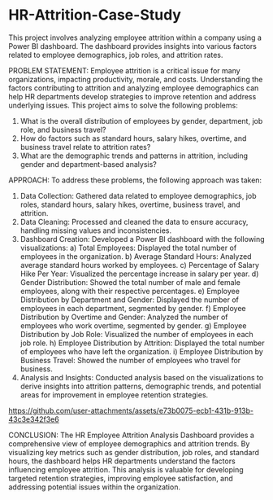 # HR-Attrition-Case-Study
This project involves analyzing employee attrition within a company using a Power BI dashboard. The dashboard provides insights into various factors related to employee demographics, job roles, and attrition rates.

PROBLEM STATEMENT:
Employee attrition is a critical issue for many organizations, impacting productivity, morale, and costs. Understanding the factors contributing to attrition and analyzing employee demographics can help HR departments develop strategies to improve retention and address underlying issues. This project aims to solve the following problems:
1. What is the overall distribution of employees by gender, department, job role, and business travel?
2. How do factors such as standard hours, salary hikes, overtime, and business travel relate to attrition rates?
3. What are the demographic trends and patterns in attrition, including gender and department-based analysis?


APPROACH:
To address these problems, the following approach was taken:
1. Data Collection: Gathered data related to employee demographics, job roles, standard hours, salary hikes, overtime, business travel, and attrition.
2. Data Cleaning: Processed and cleaned the data to ensure accuracy, handling missing values and inconsistencies.
3. Dashboard Creation: Developed a Power BI dashboard with the following visualizations:
    a) Total Employees: Displayed the total number of employees in the organization.
    b) Average Standard Hours: Analyzed average standard hours worked by employees.
    c) Percentage of Salary Hike Per Year: Visualized the percentage increase in salary per year.
    d) Gender Distribution: Showed the total number of male and female employees, along with their respective percentages.
    e) Employee Distribution by Department and Gender: Displayed the number of employees in each department, segmented by gender.
    f) Employee Distribution by Overtime and Gender: Analyzed the number of employees who work overtime, segmented by gender.
    g) Employee Distribution by Job Role: Visualized the number of employees in each job role.
    h) Employee Distribution by Attrition: Displayed the total number of employees who have left the organization.
    i) Employee Distribution by Business Travel: Showed the number of employees who travel for business.
4. Analysis and Insights: Conducted analysis based on the visualizations to derive insights into attrition patterns, demographic trends, and potential areas for improvement in employee retention strategies.



https://github.com/user-attachments/assets/e73b0075-ecb1-431b-913b-43c3e342f3e6



CONCLUSION:
The HR Employee Attrition Analysis Dashboard provides a comprehensive view of employee demographics and attrition trends. By visualizing key metrics such as gender distribution, job roles, and standard hours, the dashboard helps HR departments understand the factors influencing employee attrition. This analysis is valuable for developing targeted retention strategies, improving employee satisfaction, and addressing potential issues within the organization.
